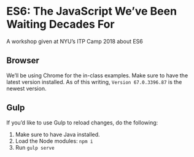 # ES6: The JavaScript We’ve Been Waiting Decades For
A workshop given at NYU’s ITP Camp 2018 about ES6

## Browser
We’ll be using Chrome for the in-class examples. Make sure to have the latest version installed. As of this writing, `Version 67.0.3396.87` is the newest version.

## Gulp
If you’d like to use Gulp to reload changes, do the following:

1. Make sure to have Java installed.
2. Load the Node modules: `npm i`
3. Run `gulp serve`
